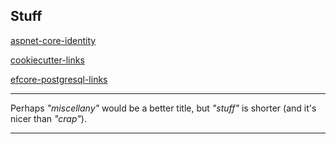 ## Stuff

[aspnet-core-identity](aspnet-core-identity.md)

[cookiecutter-links](cookiecutter-links.md)

[efcore-postgresql-links](efcore-postgresql-links.md)

---

Perhaps *"miscellany"* would be a better title, but *"stuff"* is shorter (and it's nicer than *"crap"*).

---
